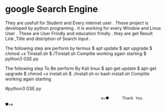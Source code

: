 
# google Search Engine
They are usefull for Student and Every internet user . These project is developed by python programing . it is working for every Window and Linux User . These are User Frindly and education frindly . they are get Result Link ,Title and distription of Search Input .

The following step are perform by termux
$ apt update 
$ apt upgrade
$ chmod +x Tinstall.sh
$./Tinstall.sh
 Complite working again starting 
$ python3 GSE.py

The following step To Be perform  By Kali linux
$ apt-get update
$ apt-get upgrade
$ chmod +x install.sh
$ ./install.sh or bash install.sh
 Complite working again starting 

 #python3 GSE.py


 
                                               ☢️☣️🛡️      Thank You        🛡️☣️☢️
